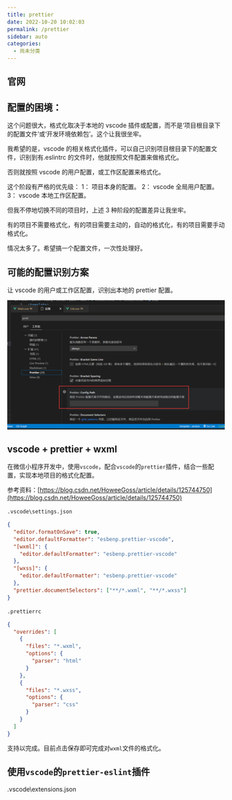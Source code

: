 ```yaml
---
title: prettier
date: 2022-10-20 10:02:03
permalink: /prettier
sidebar: auto
categories:
  - 尚未分类
---
```


## 官网

## 配置的困境：

这个问题很大，格式化取决于本地的 vscode 插件或配置，而不是‘项目根目录下的配置文件’或‘开发环境依赖包’。这个让我很坐牢。

我希望的是，vscode 的相关格式化插件，可以自己识别项目根目录下的配置文件，识别到有.eslintrc 的文件时，他就按照文件配置来做格式化。

否则就按照 vscode 的用户配置，或工作区配置来格式化。

这个阶段有严格的优先级：
1： 项目本身的配置。
2： vscode 全局用户配置。
3： vscode 本地工作区配置。

但我不停地切换不同的项目时，上述 3 种阶段的配置差异让我坐牢。

有的项目不需要格式化，有的项目需要主动的，自动的格式化，有的项目需要手动格式化。

情况太多了。希望搞一个配置文件，一次性处理好。

## 可能的配置识别方案

让 vscode 的用户或工作区配置，识别出本地的 prettier 配置。

![image-20221020100452727](https://raw.githubusercontent.com/RuanZhongNan/img-store/main/img/image-20221020100452727.png)

## vscode + prettier + wxml

在微信小程序开发中，使用`vscode`，配合`vscode`的`prettier`插件，结合一些配置，实现本地项目的格式化配置。

参考资料：[https://blog.csdn.net/HoweeGoss/article/details/125744750](https://blog.csdn.net/HoweeGoss/article/details/125744750)

`.vscode\settings.json`

```json
{
  "editor.formatOnSave": true,
  "editor.defaultFormatter": "esbenp.prettier-vscode",
  "[wxml]": {
    "editor.defaultFormatter": "esbenp.prettier-vscode"
  },
  "[wxss]": {
    "editor.defaultFormatter": "esbenp.prettier-vscode"
  },
  "prettier.documentSelectors": ["**/*.wxml", "**/*.wxss"]
}
```

`.prettierrc`

```json
{
  "overrides": [
    {
      "files": "*.wxml",
      "options": {
        "parser": "html"
      }
    },
    {
      "files": "*.wxss",
      "options": {
        "parser": "css"
      }
    }
  ]
}
```

支持以完成。目前点击保存即可完成对`wxml`文件的格式化。

## 使用`vscode`的`prettier-eslint`插件

.vscode\extensions.json
